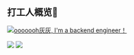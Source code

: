 ## 打工人概览👷
[![ooooooh灰灰, I'm a backend engineer！](https://pimp-my-readme.webapp.io/pimp-my-readme/wavy-banner?subtitle=I%27m%20a%20backend%20engineer%EF%BC%81&title=ooooooh%E7%81%B0%E7%81%B0)](https://greycode.top)

<img align="center" src="https://skillicons.dev/icons?i=java,python,go,vim,docker,linux&theme=light" />

<img align="center" src="https://github-readme-stats.vercel.app/api?username=greycodee&show_icons=true&icon_color=90B44B&text_color=5DAC81&bg_color=ffffff&hide_title=true&theme=flag-india" />
